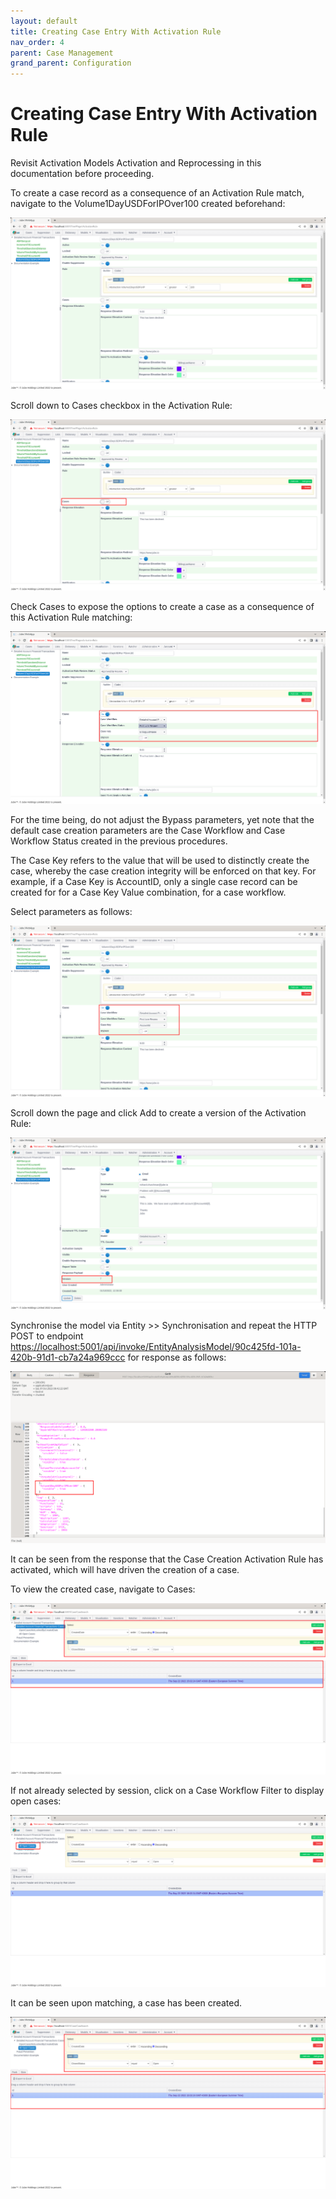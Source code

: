 ```yaml
---
layout: default
title: Creating Case Entry With Activation Rule
nav_order: 4
parent: Case Management
grand_parent: Configuration
---
```


# Creating Case Entry With Activation Rule
Revisit Activation Models Activation and Reprocessing in this documentation before proceeding.

To create a case record as a consequence of an Activation Rule match, navigate to the Volume1DayUSDForIPOver100 created beforehand:

![Image](ExistingActivationRuleToCreateACase.png)

Scroll down to Cases checkbox in the Activation Rule:

![Image](LocationOfEnableCases.png)

Check Cases to expose the options to create a case as a consequence of this Activation Rule matching:

![Image](ExposedCreateCaseInActivationRule.png)

For the time being,  do not adjust the Bypass parameters,  yet note that the default case creation parameters are the Case Workflow and Case Workflow Status created in the previous procedures.

The Case Key refers to the value that will be used to distinctly create the case,  whereby the case creation integrity will be enforced on that key.  For example,  if a Case Key is AccountID,  only a single case record can be created for for a Case Key Value combination,  for a case workflow.

Select parameters as follows:

![Image](ValuesToCreateACaseByAccountId.png)

Scroll down the page and click Add to create a version of the Activation Rule:

![Image](VersionOfActivationRuleWithCaseCreation.png)

Synchronise the model via Entity >> Synchronisation and repeat the HTTP POST to endpoint [https://localhost:5001/api/invoke/EntityAnalysisModel/90c425fd-101a-420b-91d1-cb7a24a969ccc](https://localhost:5001/api/invoke/EntityAnalysisModel/90c425fd-101a-420b-91d1-cb7a24a969ccc) for response as follows:

![Image](ActivatedForCaseCreationInResponsePayload.png)

It can be seen from the response that the Case Creation Activation Rule has activated,  which will have driven the creation of a case.

To view the created case,  navigate to Cases:

![Image](CasesAvailable.png)

If not already selected by session,  click on a Case Workflow Filter to display open cases:

![Image](ClickingOnCasesWorkflowFilter.png)

It can be seen upon matching,  a case has been created.

![Image](CasesOnExplictFilterSelect.png)


